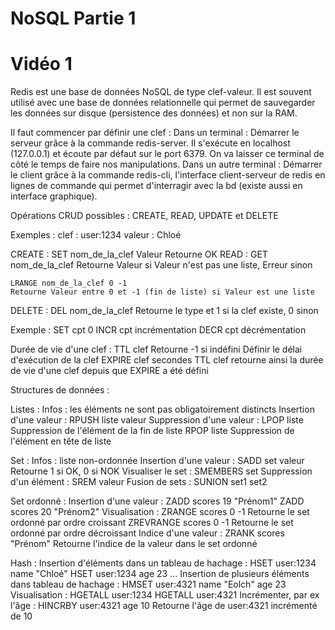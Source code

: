 # NoSQL Partie 1
# Vidéo 1


Redis est une base de données NoSQL de type clef-valeur.
Il est souvent utilisé avec une base de données relationnelle qui permet de sauvegarder les données sur disque (persistence des données) et non sur la RAM.

Il faut commencer par définir une clef :
Dans un terminal :
    Démarrer le serveur grâce à la commande redis-server. Il s'exécute en localhost (127.0.0.1) et écoute par défaut sur le port 6379.
    On va laisser ce terminal de côté le temps de faire nos manipulations.
Dans un autre terminal :
  Démarrer le client grâce à la commande redis-cli, l'interface client-serveur de redis en lignes de commande qui permet d'interragir avec la bd (existe aussi en interface graphique).

  Opérations CRUD possibles : CREATE, READ, UPDATE et DELETE

Exemples :
clef : user:1234
valeur : Chloé

CREATE :
  SET nom_de_la_clef Valeur
  Retourne OK
READ :
  GET nom_de_la_clef
  Retourne Valeur si Valeur n'est pas une liste, Erreur sinon

    LRANGE nom_de_la_clef 0 -1
    Retourne Valeur entre 0 et -1 (fin de liste) si Valeur est une liste
  
DELETE :
DEL nom_de_la_clef
  Retourne le type et 1 si la clef existe, 0 sinon

Exemple : 
SET cpt 0
INCR cpt      incrémentation
DECR cpt      décrémentation



Durée de vie d'une clef :
    TTL clef
    Retourne -1 si indéfini
Définir le délai d'exécution de la clef
    EXPIRE clef secondes
    TTL clef retourne ainsi la durée de vie d'une clef depuis que EXPIRE a été défini


Structures de données :

Listes :
    Infos : les éléments ne sont pas obligatoirement distincts
    Insertion d'une valeur :
        RPUSH liste valeur
    Suppression d'une valeur :
        LPOP liste    Suppression de l'élément de la fin de liste
        RPOP liste    Suppression de l'élément en tête de liste

Set :
    Infos : liste non-ordonnée
    Insertion d'une valeur :
        SADD set valeur
        Retourne 1 si OK, 0 si NOK
    Visualiser le set :
        SMEMBERS set
    Suppression d'un élément :
        SREM valeur
    Fusion de sets :
        SUNION set1 set2


Set ordonné :
    Insertion d'une valeur :
        ZADD scores 19 "Prénom1"
        ZADD scores 20 "Prénom2"
    Visualisation :
        ZRANGE scores 0 -1
        Retourne le set ordonné par ordre croissant
        ZREVRANGE scores 0 -1
        Retourne le set ordonné par ordre décroissant
    Indice d'une valeur :
        ZRANK scores "Prénom"
        Retourne l'indice de la valeur dans le set ordonné


Hash :
    Insertion d'éléments dans un tableau de hachage :
    HSET user:1234 name "Chloé"
    HSET user:1234 age 23
    ...
    Insertion de plusieurs éléments dans tableau de hachage :
        HMSET user:4321 name "Eolch" age 23
    Visualisation :
        HGETALL user:1234
        HGETALL user:4321
    Incrémenter, par ex l'âge :
        HINCRBY user:4321 age 10
        Retourne l'âge de user:4321 incrémenté de 10
